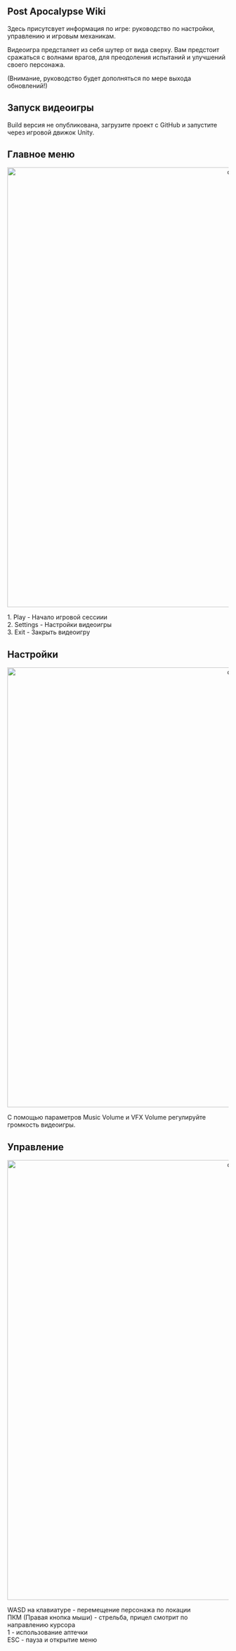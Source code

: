 Post Apocalypse Wiki
-------------
Здесь присутсвует информация по игре: руководство по настройки, управлению и игровым механикам.

Видеоигра предсталяет из себя шутер от вида сверху. Вам предстоит сражаться с волнами врагов, для преодоления испытаний и улучшений своего персонажа.

(Внимание, руководство будет дополняться по мере выхода обновлений!)

Запуск видеоигры
-------------
Build версия не опубликована, загрузите проект с GitHub и запустите через игровой движок Unity.

Главное меню
-------------
<p align="center">
 <img width="1000px" src="https://i.ibb.co/5FhmTFj/2024-04-12-180951.png" alt="qr"/>
</p>
1. Play - Начало игровой сессиии <br/>
2. Settings - Настройки видеоигры <br/>
3. Exit - Закрыть видеоигру <br/>

Настройки
-------------
<p align="center">
 <img width="1000px" src="https://github.com/Maxim1Up/project_ticket_mirea/assets/89905819/64968fd2-80d1-486c-98ad-0336e6a03c8b" alt="qr"/>
</p>
С помощью параметров Music Volume и VFX Volume регулируйте громкость видеоигры.

Управление
-------------
<p align="center">
 <img width="1000px" src="https://github.com/Maxim1Up/project_ticket_mirea/assets/89905819/34bb7510-8eac-49c6-81bc-2c6da021fa36" alt="qr"/>
</p>
WASD на клавиатуре - перемещение персонажа по локации <br/>
ПКМ (Правая кнопка мыши) - стрельба, прицел смотрит по направлению курсора <br/>
1 - использование аптечки <br/>
ESC - пауза и открытие меню <br/>

